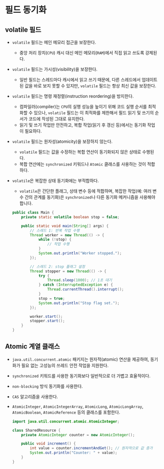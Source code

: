 # 필드 동기화

## volatile 필드

- `volatile` 필드는 메인 메모리 접근을 보장한다.
  - 중앙 처리 장치(`CPU`) 캐시 대신 메인 메모리(`RAM`)에서 직접 읽고 쓰도록 강제된다.
- `volatile` 필드는 가시성(visibility)을 보장한다.
  - 일반 필드는 스레드마다 캐시에서 읽고 쓰기 때문에, 다른 스레드에서 업데이트된 값을 바로 보지 못할 수 있지만, `volatile` 필드는 항상 최신 값을 보장한다.
- `volatile` 필드는 명령 재정렬(instruction reordering)을 방지한다.
  - 컴파일러(compiler)는 `CPU`의 실행 성능을 높이기 위해 코드 실행 순서를 최적화할 수 있으나, `volatile` 필드는 이 최적화를 제한해서 필드 읽기 및 쓰기의 순서가 코드에 작성된 그대로 유지한다.
  - 읽기 및 쓰기 작업만 안전하고, 복합 작업(읽기 후 갱신 등)에서는 동기화 작업이 필요하다.
- `volatile` 필드는 원자성(atomicity)을 보장하지 않는다.
  - `volatile` 필드는 값을 수정하는 복합 연산이 동기화되지 않은 상태로 수행된다.
  - 복합 연산에는 `synchronized` 키워드나 `Atomic` 클래스를 사용하는 것이 적합하다.
- `volatile`은 복잡한 상태 동기화에는 부적합하다.
  - `volatile`은 간단한 플래그, 상태 변수 등에 적합하며, 복잡한 작업(예: 여러 변수 간의 관계를 동기화)은 `synchronized`나 다른 동기화 메커니즘을 사용해야 합니다.

  ```java
  public class Main {
      private static volatile boolean stop = false;

      public static void main(String[] args) {
          // 스레드 1: 반복 작업 수행
          Thread worker = new Thread(() -> {
              while (!stop) {
                  // 작업 수행
              }
              System.out.println("Worker stopped.");
          });

          // 스레드 2: stop 플래그 설정
          Thread stopper = new Thread(() -> {
              try {
                  Thread.sleep(1000); // 1초 대기
              } catch (InterruptedException e) {
                  Thread.currentThread().interrupt();
              }
              stop = true;
              System.out.println("Stop flag set.");
          });

          worker.start();
          stopper.start();
      }
  }
  ```

## Atomic 계열 클래스

- `java.util.concurrent.atomic` 패키지는 원자적(atomic) 연산을 제공하여, 동기화가 필요 없는 고성능의 쓰레드 안전 작업을 지원한다.
- `synchronized` 키워드를 사용한 동기화보다 일반적으로 더 가볍고 효율적이다.
- `non-blocking` 방식 동기화를 사용한다.
- `CAS` 알고리즘을 사용한다.
- `AtomicInteger`, `AtomicIntegerArray`, `AtomicLong`, `AtomicLongArray`, `AtomicBoolean`, `AtomicReference` 등의 클래스를 포함한다.

  ```java
  import java.util.concurrent.atomic.AtomicInteger;

  class SharedResource {
      private AtomicInteger counter = new AtomicInteger();

      public void increment() {
          int value = counter.incrementAndGet(); // 원자적으로 값 증가
          System.out.println("Counter: " + value);
      }
  }
  ```

<!-- TODO -->
